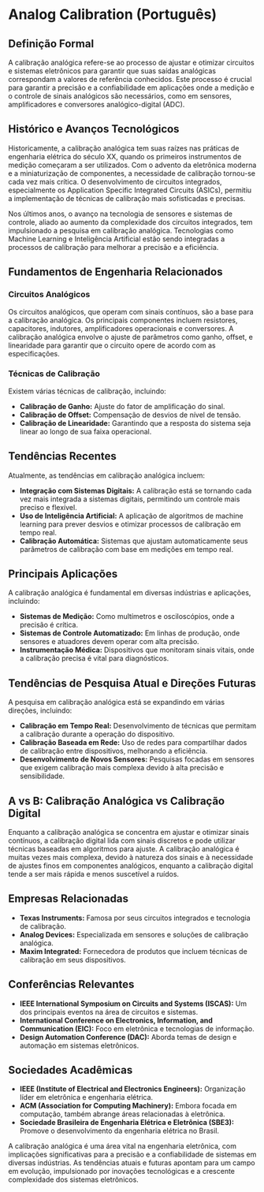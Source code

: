 # Analog Calibration (Português)

## Definição Formal

A calibração analógica refere-se ao processo de ajustar e otimizar circuitos e sistemas eletrônicos para garantir que suas saídas analógicas correspondam a valores de referência conhecidos. Este processo é crucial para garantir a precisão e a confiabilidade em aplicações onde a medição e o controle de sinais analógicos são necessários, como em sensores, amplificadores e conversores analógico-digital (ADC).

## Histórico e Avanços Tecnológicos

Historicamente, a calibração analógica tem suas raízes nas práticas de engenharia elétrica do século XX, quando os primeiros instrumentos de medição começaram a ser utilizados. Com o advento da eletrônica moderna e a miniaturização de componentes, a necessidade de calibração tornou-se cada vez mais crítica. O desenvolvimento de circuitos integrados, especialmente os Application Specific Integrated Circuits (ASICs), permitiu a implementação de técnicas de calibração mais sofisticadas e precisas.

Nos últimos anos, o avanço na tecnologia de sensores e sistemas de controle, aliado ao aumento da complexidade dos circuitos integrados, tem impulsionado a pesquisa em calibração analógica. Tecnologias como Machine Learning e Inteligência Artificial estão sendo integradas a processos de calibração para melhorar a precisão e a eficiência.

## Fundamentos de Engenharia Relacionados

### Circuitos Analógicos

Os circuitos analógicos, que operam com sinais contínuos, são a base para a calibração analógica. Os principais componentes incluem resistores, capacitores, indutores, amplificadores operacionais e conversores. A calibração analógica envolve o ajuste de parâmetros como ganho, offset, e linearidade para garantir que o circuito opere de acordo com as especificações.

### Técnicas de Calibração

Existem várias técnicas de calibração, incluindo:

- **Calibração de Ganho:** Ajuste do fator de amplificação do sinal.
- **Calibração de Offset:** Compensação de desvios de nível de tensão.
- **Calibração de Linearidade:** Garantindo que a resposta do sistema seja linear ao longo de sua faixa operacional.

## Tendências Recentes

Atualmente, as tendências em calibração analógica incluem:

- **Integração com Sistemas Digitais:** A calibração está se tornando cada vez mais integrada a sistemas digitais, permitindo um controle mais preciso e flexível.
- **Uso de Inteligência Artificial:** A aplicação de algoritmos de machine learning para prever desvios e otimizar processos de calibração em tempo real.
- **Calibração Automática:** Sistemas que ajustam automaticamente seus parâmetros de calibração com base em medições em tempo real.

## Principais Aplicações

A calibração analógica é fundamental em diversas indústrias e aplicações, incluindo:

- **Sistemas de Medição:** Como multímetros e osciloscópios, onde a precisão é crítica.
- **Sistemas de Controle Automatizado:** Em linhas de produção, onde sensores e atuadores devem operar com alta precisão.
- **Instrumentação Médica:** Dispositivos que monitoram sinais vitais, onde a calibração precisa é vital para diagnósticos.

## Tendências de Pesquisa Atual e Direções Futuras

A pesquisa em calibração analógica está se expandindo em várias direções, incluindo:

- **Calibração em Tempo Real:** Desenvolvimento de técnicas que permitam a calibração durante a operação do dispositivo.
- **Calibração Baseada em Rede:** Uso de redes para compartilhar dados de calibração entre dispositivos, melhorando a eficiência.
- **Desenvolvimento de Novos Sensores:** Pesquisas focadas em sensores que exigem calibração mais complexa devido à alta precisão e sensibilidade.

## A vs B: Calibração Analógica vs Calibração Digital

Enquanto a calibração analógica se concentra em ajustar e otimizar sinais contínuos, a calibração digital lida com sinais discretos e pode utilizar técnicas baseadas em algoritmos para ajuste. A calibração analógica é muitas vezes mais complexa, devido à natureza dos sinais e à necessidade de ajustes finos em componentes analógicos, enquanto a calibração digital tende a ser mais rápida e menos suscetível a ruídos.

## Empresas Relacionadas

- **Texas Instruments:** Famosa por seus circuitos integrados e tecnologia de calibração.
- **Analog Devices:** Especializada em sensores e soluções de calibração analógica.
- **Maxim Integrated:** Fornecedora de produtos que incluem técnicas de calibração em seus dispositivos.

## Conferências Relevantes

- **IEEE International Symposium on Circuits and Systems (ISCAS):** Um dos principais eventos na área de circuitos e sistemas.
- **International Conference on Electronics, Information, and Communication (EIC):** Foco em eletrônica e tecnologias de informação.
- **Design Automation Conference (DAC):** Aborda temas de design e automação em sistemas eletrônicos.

## Sociedades Acadêmicas

- **IEEE (Institute of Electrical and Electronics Engineers):** Organização líder em eletrônica e engenharia elétrica.
- **ACM (Association for Computing Machinery):** Embora focada em computação, também abrange áreas relacionadas à eletrônica.
- **Sociedade Brasileira de Engenharia Elétrica e Eletrônica (SBE3):** Promove o desenvolvimento da engenharia elétrica no Brasil.

A calibração analógica é uma área vital na engenharia eletrônica, com implicações significativas para a precisão e a confiabilidade de sistemas em diversas indústrias. As tendências atuais e futuras apontam para um campo em evolução, impulsionado por inovações tecnológicas e a crescente complexidade dos sistemas eletrônicos.